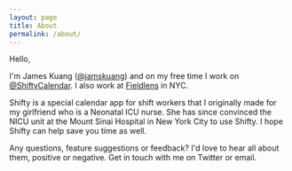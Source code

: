```yaml
---
layout: page
title: About
permalink: /about/
---
```


Hello,

I'm James Kuang ([@jamskuang](https://twitter.com/jamskuang)) and on my free time I work on [@ShiftyCalendar](https://twitter.com/shiftycalendar). I also work at [Fieldlens](https://fieldlens.com) in NYC.

Shifty is a special calendar app for shift workers that I originally made for my girlfriend who is a Neonatal ICU nurse. She has since convinced the NICU unit at the Mount Sinai Hospital in New York City to use Shifty. I hope Shifty can help save you time as well.

Any questions, feature suggestions or feedback? I'd love to hear all about them, positive or negative. Get in touch with me on Twitter or email.
